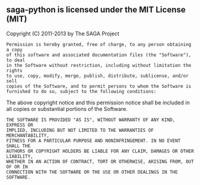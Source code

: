 saga-python is licensed under the MIT License (MIT)
---------------------------------------------------

Copyright (C) 2011-2013 by The SAGA Project 

    Permission is hereby granted, free of charge, to any person obtaining a copy 
    of this software and associated documentation files (the "Software"), to deal 
    in the Software without restriction, including without limitation the rights 
    to use, copy, modify, merge, publish, distribute, sublicense, and/or sell 
    copies of the Software, and to permit persons to whom the Software is 
    furnished to do so, subject to the following conditions:

The above copyright notice and this permission notice shall be included in all 
copies or substantial portions of the Software.

    THE SOFTWARE IS PROVIDED "AS IS", WITHOUT WARRANTY OF ANY KIND, EXPRESS OR 
    IMPLIED, INCLUDING BUT NOT LIMITED TO THE WARRANTIES OF MERCHANTABILITY, 
    FITNESS FOR A PARTICULAR PURPOSE AND NONINFRINGEMENT. IN NO EVENT SHALL THE 
    AUTHORS OR COPYRIGHT HOLDERS BE LIABLE FOR ANY CLAIM, DAMAGES OR OTHER LIABILITY, 
    WHETHER IN AN ACTION OF CONTRACT, TORT OR OTHERWISE, ARISING FROM, OUT OF OR IN 
    CONNECTION WITH THE SOFTWARE OR THE USE OR OTHER DEALINGS IN THE SOFTWARE.
